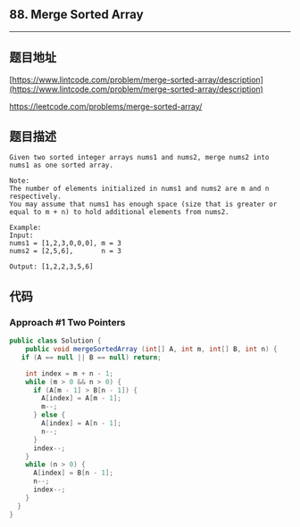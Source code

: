 ## 88. Merge Sorted Array

----
## 题目地址

[https://www.lintcode.com/problem/merge-sorted-array/description](https://www.lintcode.com/problem/merge-sorted-array/description)

https://leetcode.com/problems/merge-sorted-array/

## 题目描述

```text
Given two sorted integer arrays nums1 and nums2, merge nums2 into nums1 as one sorted array.

Note:
The number of elements initialized in nums1 and nums2 are m and n respectively.
You may assume that nums1 has enough space (size that is greater or equal to m + n) to hold additional elements from nums2.

Example:
Input:
nums1 = [1,2,3,0,0,0], m = 3
nums2 = [2,5,6],       n = 3

Output: [1,2,2,3,5,6]
```

## 代码

### Approach #1 Two Pointers

```java
public class Solution {
    public void mergeSortedArray (int[] A, int m, int[] B, int n) {
   if (A == null || B == null) return;

    int index = m + n - 1;
    while (m > 0 && n > 0) {
      if (A[m - 1] > B[n - 1]) {
        A[index] = A[m - 1];
        m--;
      } else {
        A[index] = A[n - 1];
        n--;
      }
      index--;
    }
    while (n > 0) {
      A[index] = B[n - 1];
      n--;
      index--;
    }
  }
}
```

